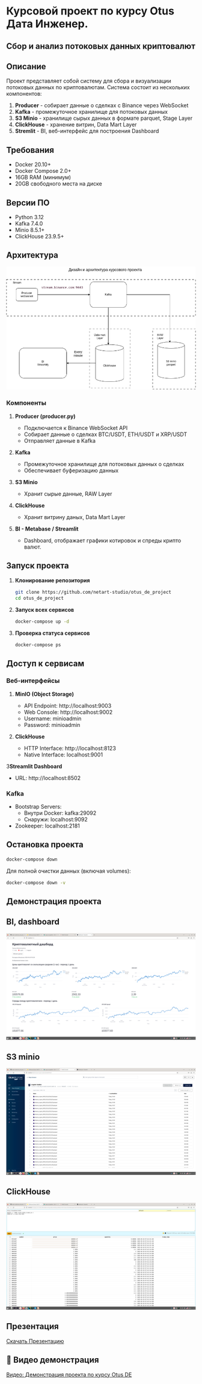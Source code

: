 # Курсовой проект по курсу Otus Дата Инженер.
## Сбор и анализ потоковых данных криптовалют

## Описание

Проект представляет собой систему для сбора и визуализации 
потоковых данных по криптовалютам. Система состоит из нескольких компонентов:

1. **Producer** - собирает данные о сделках с Binance через WebSocket
2. **Kafka** - промежуточное хранилище для потоковых данных
3. **S3 Minio** - хранилище сырых данных в формате parquet, Stage Layer
4. **ClickHouse** - хранение витрин, Data Mart Layer
5. **Stremlit** - BI, веб-интерфейс для построения Dashboard

## Требования

- Docker 20.10+
- Docker Compose 2.0+
- 16GB RAM (минимум)
- 20GB свободного места на диске

## Версии ПО
- Python 3.12
- Kafka 7.4.0
- Minio 8.5.1+
- ClickHouse 23.9.5+

## Архитектура


![Архитектура](docs/arhitecture.png)

### Компоненты

1. **Producer (producer.py)**
   - Подключается к Binance WebSocket API
   - Собирает данные о сделках BTC/USDT, ETH/USDT и XRP/USDT 
   - Отправляет данные в Kafka

2. **Kafka**
   - Промежуточное хранилище для потоковых данных о сделках
   - Обеспечивает буферизацию данных

3. **S3 Minio**
   - Хранит сырые данные, RAW Layer

 
4. **ClickHouse**
   - Хранит витрину даных, Data Mart Layer

5. **BI - Metabase / Streamlit**
   - Dashboard, отображает графики котировок и спреды крипто валют.

## Запуск проекта

1. **Клонирование репозитория**
   ```bash
   git clone https://github.com/netart-studio/otus_de_project
   cd otus_de_project
   ```

2. **Запуск всех сервисов**
   ```bash
   docker-compose up -d
   ```

3. **Проверка статуса сервисов**
   ```bash
   docker-compose ps
   ```

## Доступ к сервисам

### Веб-интерфейсы

1. **MinIO (Object Storage)**
   - API Endpoint: http://localhost:9003
   - Web Console: http://localhost:9002
   - Username: minioadmin
   - Password: minioadmin

2. **ClickHouse**
   - HTTP Interface: http://localhost:8123
   - Native Interface: localhost:9001

3**Streamlit Dashboard**
   - URL: http://localhost:8502

### Kafka

- Bootstrap Servers:
  - Внутри Docker: kafka:29092
  - Снаружи: localhost:9092
- Zookeeper: localhost:2181

## Остановка проекта

```bash
docker-compose down
```

Для полной очистки данных (включая volumes):
```bash
docker-compose down -v
```
## Демонстрация проекта
## BI, dashboard 
![BI, Дашборд](docs/dashboard.png)

## S3 minio
![S3 minio](docs/minio.png)

## ClickHouse
![clickhouse](docs/clickhouse.png)

## Презентация
[Скачать Презентацию](https://github.com/netart-studio/otus_de_project/raw/refs/heads/main/docs/presentation_project.pptx )


## 🎥 Видео демонстрация
[Видео: Демонстрация проекта по курсу Otus DE](https://rutube.ru/video/55ce11a5964923c23b07ff2bd6c6a357/ )

